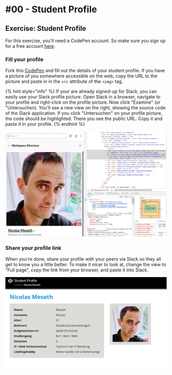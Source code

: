 # \#00 - Student Profile

## Exercise: Student Profile

For this exercise, you'll need a CodePen account. So make sure you sign up for a free account [here](https://codepen.io/accounts/signup).

### Fill your profile

Fork this [CodePen](https://codepen.io/winf-hsos/pen/dqxzrO?editors=1000) and fill out the details of your student profile. If you have a picture of you somewhere accessible on the web, copy the URL to the picture and paste in in the `src` attribute of the `<img>` tag.

{% hint style="info" %}
If your are already signed-up for Slack, you can easily use your Slack profile picture. Open Slack in a browser, navigate to your profile and right-click on the profile picture. Now click "Examine" \(or "Untersuchen\). You'll see a new view on the right, showing the source code of the Slack application. If you click "Untersuchen" on your profile picture, the code should be highlighted. There you see the public URL. Copy it and paste it in your profile.
{% endhint %}

![Find the public URL of your Slack profile picture](../../../.gitbook/assets/image%20%282%29.png)

### Share your profile link

When you're done, share your profile with your peers via Slack so they all get to know you a little better. To make it nicer to look at, change the view to "Full page", copy the link from your browser, and paste it into Slack.

![Profile in full page view](../../../.gitbook/assets/image%20%286%29.png)

